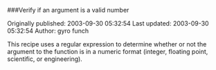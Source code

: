 ###Verify if an argument is a valid number

Originally published: 2003-09-30 05:32:54
Last updated: 2003-09-30 05:32:54
Author: gyro funch

This recipe uses a regular expression to determine whether or not the argument to the function is in a numeric format (integer, floating point, scientific, or engineering).
